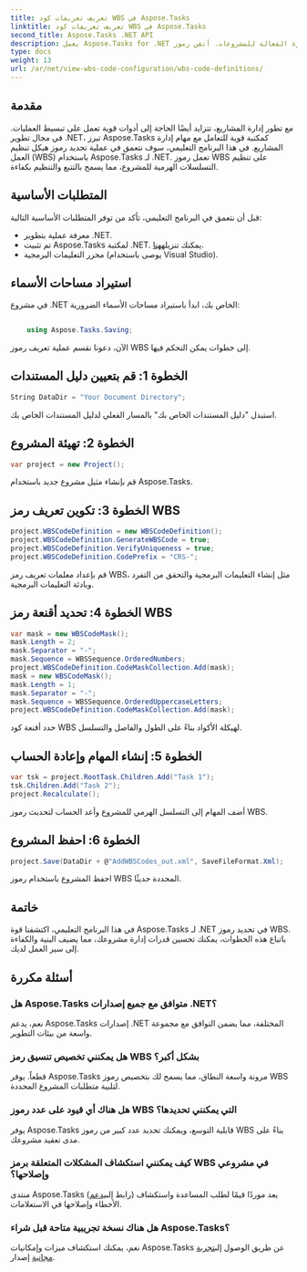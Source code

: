 ```yaml
---
title: تعريف تعريفات كود WBS في Aspose.Tasks
linktitle: تعريف تعريفات كود WBS في Aspose.Tasks
second_title: Aspose.Tasks .NET API
description: يعمل Aspose.Tasks for .NET على تمكين الإدارة الفعالة للمشروعات. أتقن رموز WBS بسهولة من خلال برنامجنا التعليمي الشامل. تبسيط سير العمل اليوم!
type: docs
weight: 13
url: /ar/net/view-wbs-code-configuration/wbs-code-definitions/
---
```

## مقدمة
مع تطور إدارة المشاريع، تتزايد أيضًا الحاجة إلى أدوات قوية تعمل على تبسيط العمليات. في مجال تطوير .NET، تبرز Aspose.Tasks كمكتبة قوية للتعامل مع مهام إدارة المشاريع. في هذا البرنامج التعليمي، سوف نتعمق في عملية تحديد رموز هيكل تنظيم العمل (WBS) باستخدام Aspose.Tasks لـ .NET. تعمل رموز WBS على تنظيم التسلسلات الهرمية للمشروع، مما يسمح بالتتبع والتنظيم بكفاءة.
## المتطلبات الأساسية
قبل أن نتعمق في البرنامج التعليمي، تأكد من توفر المتطلبات الأساسية التالية:
- معرفة عملية بتطوير .NET.
-  تم تثبيت Aspose.Tasks لمكتبة .NET. يمكنك تنزيله[هنا](https://releases.aspose.com/tasks/net/).
- محرر التعليمات البرمجية (يوصى باستخدام Visual Studio).
## استيراد مساحات الأسماء
في مشروع .NET الخاص بك، ابدأ باستيراد مساحات الأسماء الضرورية:
```csharp
    
    using Aspose.Tasks.Saving;
```
الآن، دعونا نقسم عملية تعريف رموز WBS إلى خطوات يمكن التحكم فيها.

## الخطوة 1: قم بتعيين دليل المستندات
```csharp
String DataDir = "Your Document Directory";
```
استبدل "دليل المستندات الخاص بك" بالمسار الفعلي لدليل المستندات الخاص بك.
## الخطوة 2: تهيئة المشروع
```csharp
var project = new Project();
```
قم بإنشاء مثيل مشروع جديد باستخدام Aspose.Tasks.
## الخطوة 3: تكوين تعريف رمز WBS
```csharp
project.WBSCodeDefinition = new WBSCodeDefinition();
project.WBSCodeDefinition.GenerateWBSCode = true;
project.WBSCodeDefinition.VerifyUniqueness = true;
project.WBSCodeDefinition.CodePrefix = "CRS-";
```
قم بإعداد معلمات تعريف رمز WBS، مثل إنشاء التعليمات البرمجية والتحقق من التفرد وبادئة التعليمات البرمجية.
## الخطوة 4: تحديد أقنعة رمز WBS
```csharp
var mask = new WBSCodeMask();
mask.Length = 2;
mask.Separator = "-";
mask.Sequence = WBSSequence.OrderedNumbers;
project.WBSCodeDefinition.CodeMaskCollection.Add(mask);
mask = new WBSCodeMask();
mask.Length = 1;
mask.Separator = "-";
mask.Sequence = WBSSequence.OrderedUppercaseLetters;
project.WBSCodeDefinition.CodeMaskCollection.Add(mask);
```
حدد أقنعة كود WBS لهيكلة الأكواد بناءً على الطول والفاصل والتسلسل.
## الخطوة 5: إنشاء المهام وإعادة الحساب
```csharp
var tsk = project.RootTask.Children.Add("Task 1");
tsk.Children.Add("Task 2");
project.Recalculate();
```
أضف المهام إلى التسلسل الهرمي للمشروع وأعد الحساب لتحديث رموز WBS.
## الخطوة 6: احفظ المشروع
```csharp
project.Save(DataDir + @"AddWBSCodes_out.xml", SaveFileFormat.Xml);
```
احفظ المشروع باستخدام رموز WBS المحددة حديثًا.
## خاتمة
في هذا البرنامج التعليمي، اكتشفنا قوة Aspose.Tasks لـ .NET في تحديد رموز WBS. باتباع هذه الخطوات، يمكنك تحسين قدرات إدارة مشروعك، مما يضيف البنية والكفاءة إلى سير العمل لديك.
## أسئلة مكررة
### هل Aspose.Tasks متوافق مع جميع إصدارات .NET؟
نعم، يدعم Aspose.Tasks إصدارات .NET المختلفة، مما يضمن التوافق مع مجموعة واسعة من بيئات التطوير.
### هل يمكنني تخصيص تنسيق رمز WBS بشكل أكبر؟
قطعاً. يوفر Aspose.Tasks مرونة واسعة النطاق، مما يسمح لك بتخصيص رموز WBS لتلبية متطلبات المشروع المحددة.
### هل هناك أي قيود على عدد رموز WBS التي يمكنني تحديدها؟
يوفر Aspose.Tasks قابلية التوسع، ويمكنك تحديد عدد كبير من رموز WBS بناءً على مدى تعقيد مشروعك.
### كيف يمكنني استكشاف المشكلات المتعلقة برمز WBS في مشروعي وإصلاحها؟
 منتدى Aspose.Tasks (رابط إلى[يدعم](https://forum.aspose.com/c/tasks/15)) يعد موردًا قيمًا لطلب المساعدة واستكشاف الأخطاء وإصلاحها في الاستعلامات.
### هل هناك نسخة تجريبية متاحة قبل شراء Aspose.Tasks؟
 نعم، يمكنك استكشاف ميزات وإمكانيات Aspose.Tasks عن طريق الوصول إلى[تجربة مجانية](https://releases.aspose.com/) إصدار.